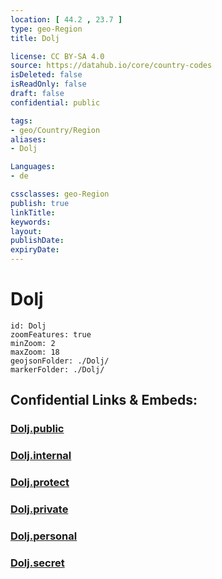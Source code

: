 ```yaml
---
location: [ 44.2 , 23.7 ] 
type: geo-Region
title: Dolj

license: CC BY-SA 4.0
source: https://datahub.io/core/country-codes
isDeleted: false
isReadOnly: false
draft: false
confidential: public

tags:
- geo/Country/Region
aliases:
- Dolj

Languages:
- de

cssclasses: geo-Region
publish: true
linkTitle: 
keywords: 
layout: 
publishDate: 
expiryDate: 
---
```


# Dolj

```leaflet
id: Dolj
zoomFeatures: true 
minZoom: 2 
maxZoom: 18
geojsonFolder: ./Dolj/
markerFolder: ./Dolj/
```


## Confidential Links & Embeds: 

### [Dolj.public](/_public/\Earth\Continent\Europe\Europe~East\Romania\Regions~Romania\Romania~Sud-Vest_OlteniaDolj.public.md) 

### [Dolj.internal](/_internal/\Earth\Continent\Europe\Europe~East\Romania\Regions~Romania\Romania~Sud-Vest_OlteniaDolj.internal.md) 

### [Dolj.protect](/_protect/\Earth\Continent\Europe\Europe~East\Romania\Regions~Romania\Romania~Sud-Vest_OlteniaDolj.protect.md) 

### [Dolj.private](/_private/\Earth\Continent\Europe\Europe~East\Romania\Regions~Romania\Romania~Sud-Vest_OlteniaDolj.private.md) 

### [Dolj.personal](/_personal/\Earth\Continent\Europe\Europe~East\Romania\Regions~Romania\Romania~Sud-Vest_OlteniaDolj.personal.md) 

### [Dolj.secret](/_secret/\Earth\Continent\Europe\Europe~East\Romania\Regions~Romania\Romania~Sud-Vest_OlteniaDolj.secret.md)

